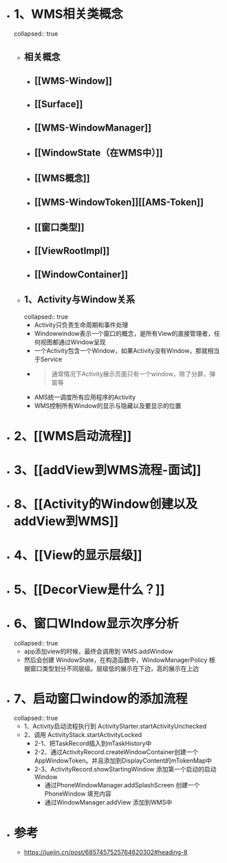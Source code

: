 - # 1、WMS相关类概念
  collapsed:: true
	- ## 相关概念
		- ## [[WMS-Window]]
		- ## [[Surface]]
		- ## [[WMS-WindowManager]]
		- ## [[WindowState（在WMS中）]]
		- ## [[WMS概念]]
		- ## [[WMS-WindowToken]][[AMS-Token]]
		- ## [[窗口类型]]
		- ## [[ViewRootImpl]]
		- ## [[WindowContainer]]
	- ## 1、Activity与Window关系
	  collapsed:: true
		- Activity只负责生命周期和事件处理
		- Windowwindow表示一个窗口的概念，是所有View的直接管理者，任何视图都通过Window呈现
		- 一个Activity包含一个Window，如果Activity没有Window，那就相当于Service
		- > 通常情况下Activity展示页面只有一个window，除了分屏，弹窗等
		- AMS统一调度所有应用程序的Activity
		- WMS控制所有Window的显示与隐藏以及要显示的位置
- # 2、[[WMS启动流程]]
- # 3、[[addView到WMS流程-面试]]
- # 8、[[Activity的Window创建以及addView到WMS]]
- # 4、[[View的显示层级]]
- # 5、[[DecorView是什么？]]
- # 6、窗口WIndow显示次序分析
  collapsed:: true
	- app添加view的时候，最终会调用到 WMS.addWindow
	- 然后会创建 WindowState，在构造函数中，WindowManagerPolicy 根据窗口类型划分不同层级。层级低的展示在下边，高的展示在上边
- # 7、启动窗口window的添加流程
  collapsed:: true
	- 1、Activity启动流程执行到 ActivityStarter.startActivityUnchecked
	- 2、调用 ActivityStack.startActivityLocked
		- 2-1、把TaskRecord插入到mTaskHistory中
		- 2-2、通过ActivityRecord.createWindowContainer创建一个AppWindowToken。并且添加到DisplayContent的mTokenMap中
		- 2-3、ActivityRecord.showStartingWindow 添加第一个启动的启动Window
			- 通过PhoneWindowManager.addSplashScreen 创建一个PhoneWindow 填充内容
			- 通过WindowManager.addView 添加到WMS中
- # 参考
	- https://juejin.cn/post/6857457525764620302#heading-8